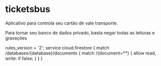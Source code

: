 # ticketsbus
Aplicativo para controla seu cartão de vale transporte.

Para tornar seu banco de dados privado, basta negar todas as leituras e gravações

rules_version = '2';
service cloud.firestore {
  match /databases/{database}/documents {
    match /{document=**} {
      allow read, write: if false;
    }
  }
}